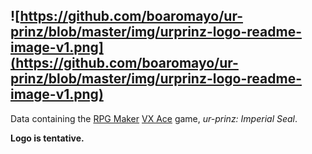 ![https://github.com/boaromayo/ur-prinz/blob/master/img/urprinz-logo-readme-image-v1.png](https://github.com/boaromayo/ur-prinz/blob/master/img/urprinz-logo-readme-image-v1.png)
---

Data containing the [RPG Maker][rpg-maker] [VX Ace][vxace] game, *ur-prinz: Imperial Seal*.

**Logo is tentative.**

[vxace]: http://www.rpgmakerweb.com/products/programs/rpg-maker-vx-ace
[rpg-maker]: https://en.wikipedia.org/wiki/RPG_Maker#RPG_Maker_VX_Ace
